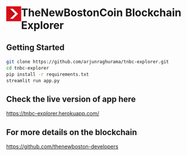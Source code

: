 # [<img align="left" alt="" title="" width="40px" src="./logo.png" />][tnb] TheNewBostonCoin Blockchain Explorer
[tnb]: https://thenewboston.com/
## Getting Started
```bash
git clone https://github.com/arjunraghurama/tnbc-explorer.git
cd tnbc-explorer
pip install -r requirements.txt
streamlit run app.py
```

## Check the live version of app here
https://tnbc-explorer.herokuapp.com/
  
## For more details on the blockchain
https://github.com/thenewboston-developers




